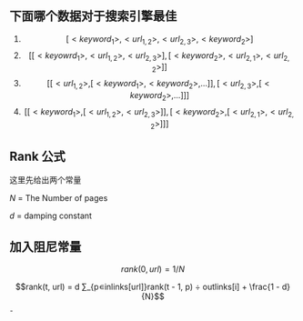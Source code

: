 ## 下面哪个数据对于搜索引擎最佳

1. $$[<keyword_{1}>, <url_{1,2}>, <url_{2,3}>, <keyword_{2}>]$$
2. $$[[<keyowrd_{1}>, <url_{1,2}>, <url_{2,3}>], [<keyword_{2}>, <url_{2,1}>, <url_{2,2}>]]$$
3. $$[[<url_{1,2}>, [<keyword_{1}>, <keyword_{2}>, ...]], [<url_{2,3}>, [<keyword_{2}>, ...]]]$$
4. $$[[<keyword_{1}>, [<url_{1,2}>, <url_{2,3}>]], [<keyword_{2}>, [<url_{2,1}>, <url_{2,2}>]]]$$



## Rank 公式

这里先给出两个常量

$N$ = The Number of pages

$d$ = damping constant

## 加入阻尼常量

$$rank(0, url) = 1 / N$$

$$rank(t, url) = d ∑_{p∊inlinks[url]}rank(t - 1, p) ÷ outlinks[i] + \frac{1 - d}{N}$$





ˉ

